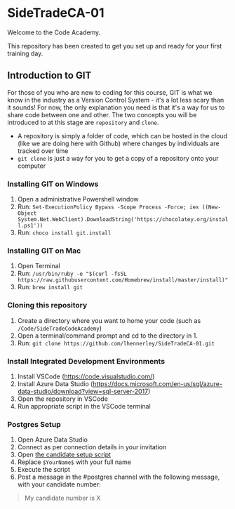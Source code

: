 # SideTradeCA-01

Welcome to the Code Academy.

This repository has been created to get you set up and ready for your first training day.

## Introduction to GIT

For those of you who are new to coding for this course, GIT is what we know in the industry as a Version Control System - it's a lot less scary than it sounds! For now, the only explanation you need is that it's a way for us to share code between one and other. The two concepts you will be introduced to at this stage are `repository` and `clone`.

* A repository is simply a folder of code, which can be hosted in the cloud (like we are doing here with Github) where changes by individuals are tracked over time
* `git clone` is just a way for you to get a copy of a repository onto your computer

### Installing GIT on Windows

1. Open a administrative Powershell window
2. Run: `Set-ExecutionPolicy Bypass -Scope Process -Force; iex ((New-Object System.Net.WebClient).DownloadString('https://chocolatey.org/install.ps1'))`
3. Run: `choco install git.install`

### Installing GIT on Mac

1. Open Terminal
2. Run: `/usr/bin/ruby -e "$(curl -fsSL https://raw.githubusercontent.com/Homebrew/install/master/install)"`
3. Run: `brew install git`

### Cloning this repository

1. Create a directory where you want to home your code (such as `/Code/SideTradeCodeAcademy`)
2. Open a terminal/command prompt and cd to the directory in 1.
3. Run: `git clone https://github.com/lhennerley/SideTradeCA-01.git`

### Install Integrated Development Environments

1. Install VSCode (https://code.visualstudio.com/)
2. Install Azure Data Studio (https://docs.microsoft.com/en-us/sql/azure-data-studio/download?view=sql-server-2017)
3. Open the repository in VSCode
4. Run appropriate script in the VSCode terminal

### Postgres Setup

1. Open Azure Data Studio
2. Connect as per connection details in your invitation
3. Open [the candidate setup script](Postgres/candidate_setup.sql)
4. Replace `$YourName$` with your full name
5. Execute the script
6. Post a message in the #postgres channel with the following message, with your candidate number:

> My candidate number is X
